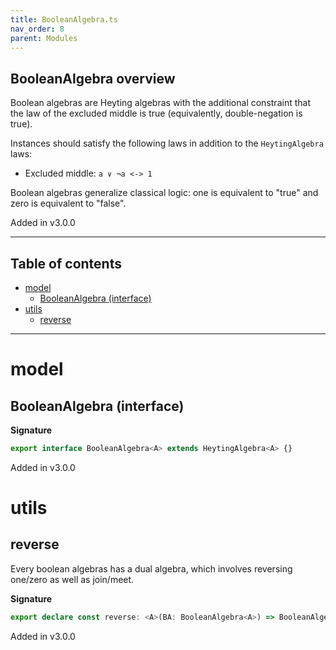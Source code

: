 ```yaml
---
title: BooleanAlgebra.ts
nav_order: 8
parent: Modules
---
```


## BooleanAlgebra overview

Boolean algebras are Heyting algebras with the additional constraint that the law of the excluded middle is true
(equivalently, double-negation is true).

Instances should satisfy the following laws in addition to the `HeytingAlgebra` laws:

- Excluded middle: `a ∨ ¬a <-> 1`

Boolean algebras generalize classical logic: one is equivalent to "true" and zero is equivalent to "false".

Added in v3.0.0

---

<h2 class="text-delta">Table of contents</h2>

- [model](#model)
  - [BooleanAlgebra (interface)](#booleanalgebra-interface)
- [utils](#utils)
  - [reverse](#reverse)

---

# model

## BooleanAlgebra (interface)

**Signature**

```ts
export interface BooleanAlgebra<A> extends HeytingAlgebra<A> {}
```

Added in v3.0.0

# utils

## reverse

Every boolean algebras has a dual algebra, which involves reversing one/zero as well as join/meet.

**Signature**

```ts
export declare const reverse: <A>(BA: BooleanAlgebra<A>) => BooleanAlgebra<A>
```

Added in v3.0.0
